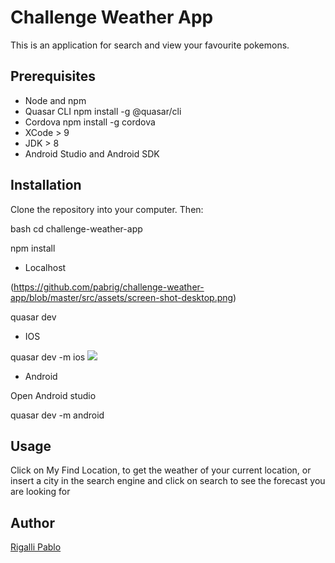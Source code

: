 # Challenge Weather App

This is an application for search and view your favourite pokemons.

## Prerequisites

- Node and npm
- Quasar CLI npm install -g @quasar/cli
- Cordova npm install -g cordova
- XCode > 9
- JDK > 8
- Android Studio and Android SDK


## Installation

 Clone the repository into your computer.
 Then:

bash
cd challenge-weather-app

npm install

- Localhost

(https://github.com/pabrig/challenge-weather-app/blob/master/src/assets/screen-shot-desktop.png)

quasar dev

- IOS

quasar dev -m ios
![](src/asstets/screenshot-capture-ios.jpg)
- Android

 Open Android studio

quasar dev -m android



## Usage



Click on My Find Location, to get the weather of your current location, or insert a city in the search engine and click on search to see the forecast you are looking for




## Author

[Rigalli Pablo](https://www.linkedin.com/in/pablo-rigalli-376a04189/)
